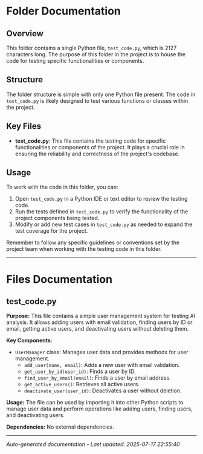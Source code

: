 # Folder Documentation

## Overview
This folder contains a single Python file, `test_code.py`, which is 2127 characters long. The purpose of this folder in the project is to house the code for testing specific functionalities or components.

## Structure
The folder structure is simple with only one Python file present. The code in `test_code.py` is likely designed to test various functions or classes within the project.

## Key Files
- **test_code.py**: This file contains the testing code for specific functionalities or components of the project. It plays a crucial role in ensuring the reliability and correctness of the project's codebase.

## Usage
To work with the code in this folder, you can:
1. Open `test_code.py` in a Python IDE or text editor to review the testing code.
2. Run the tests defined in `test_code.py` to verify the functionality of the project components being tested.
3. Modify or add new test cases in `test_code.py` as needed to expand the test coverage for the project.

Remember to follow any specific guidelines or conventions set by the project team when working with the testing code in this folder.

---

# Files Documentation

## test_code.py

**Purpose:** This file contains a simple user management system for testing AI analysis. It allows adding users with email validation, finding users by ID or email, getting active users, and deactivating users without deleting them.

**Key Components:**
- `UserManager` class: Manages user data and provides methods for user management.
  - `add_user(name, email)`: Adds a new user with email validation.
  - `get_user_by_id(user_id)`: Finds a user by ID.
  - `find_user_by_email(email)`: Finds a user by email address.
  - `get_active_users()`: Retrieves all active users.
  - `deactivate_user(user_id)`: Deactivates a user without deletion.

**Usage:** The file can be used by importing it into other Python scripts to manage user data and perform operations like adding users, finding users, and deactivating users.

**Dependencies:** No external dependencies.

---
*Auto-generated documentation - Last updated: 2025-07-17 22:55:40*
